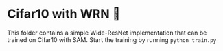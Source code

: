# Cifar10 with WRN 🌁

This folder contains a simple Wide-ResNet implementation that can be trained on Cifar10 with SAM. Start the training by running `python train.py`
